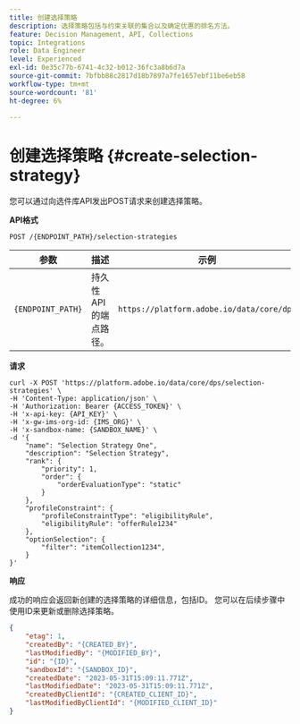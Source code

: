 ```yaml
---
title: 创建选择策略
description: 选择策略包括与约束关联的集合以及确定优惠的排名方法。
feature: Decision Management, API, Collections
topic: Integrations
role: Data Engineer
level: Experienced
exl-id: 0e35c77b-6741-4c32-b012-36fc3a8b6d7a
source-git-commit: 7bfbb88c2817d18b7897a7fe1657ebf11be6eb58
workflow-type: tm+mt
source-wordcount: '81'
ht-degree: 6%

---
```


# 创建选择策略 {#create-selection-strategy}

您可以通过向选件库API发出POST请求来创建选择策略。

**API格式**

```http
POST /{ENDPOINT_PATH}/selection-strategies 
```

| 参数 | 描述 | 示例 |
| --------- | ----------- | ------- |
| `{ENDPOINT_PATH}` | 持久性API的端点路径。 | `https://platform.adobe.io/data/core/dps` |

**请求**

```shell
curl -X POST 'https://platform.adobe.io/data/core/dps/selection-strategies' \
-H 'Content-Type: application/json' \
-H 'Authorization: Bearer {ACCESS_TOKEN}' \
-H 'x-api-key: {API_KEY}' \
-H 'x-gw-ims-org-id: {IMS_ORG}' \
-H 'x-sandbox-name: {SANDBOX_NAME}' \
-d '{    
    "name": "Selection Strategy One",
    "description": "Selection Strategy",
    "rank": {
        "priority": 1,
        "order": {
            "orderEvaluationType": "static"
        }
    },
    "profileConstraint": {
        "profileConstraintType": "eligibilityRule",
        "eligibilityRule": "offerRule1234"
    },
    "optionSelection": {
        "filter": "itemCollection1234",
    }
}'
```

**响应**

成功的响应会返回新创建的选择策略的详细信息，包括ID。 您可以在后续步骤中使用ID来更新或删除选择策略。

```json
{
    "etag": 1,
    "createdBy": "{CREATED_BY}",
    "lastModifiedBy": "{MODIFIED_BY}",
    "id": "{ID}",
    "sandboxId": "{SANDBOX_ID}",
    "createdDate": "2023-05-31T15:09:11.771Z",
    "lastModifiedDate": "2023-05-31T15:09:11.771Z",
    "createdByClientId": "{CREATED_CLIENT_ID}",
    "lastModifiedByClientId": "{MODIFIED_CLIENT_ID}"
}
```
